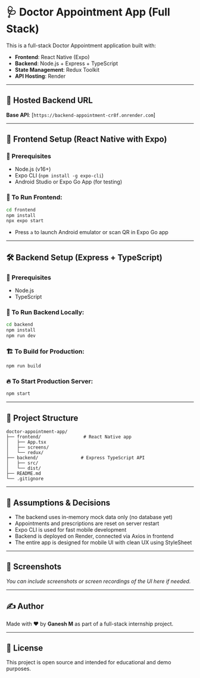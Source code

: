 # 🩺 Doctor Appointment App (Full Stack)

This is a full-stack Doctor Appointment application built with:

* **Frontend**: React Native (Expo)
* **Backend**: Node.js + Express + TypeScript
* **State Management**: Redux Toolkit
* **API Hosting**: Render

---

## 🔗 Hosted Backend URL

**Base API**: [`https://backend-appointment-cr8f.onrender.com`]

---

## 📱 Frontend Setup (React Native with Expo)

### 🔧 Prerequisites

* Node.js (v16+)
* Expo CLI (`npm install -g expo-cli`)
* Android Studio or Expo Go App (for testing)

### 🚀 To Run Frontend:

```bash
cd frontend
npm install
npx expo start
```

* Press `a` to launch Android emulator or scan QR in Expo Go app

---

## 🛠 Backend Setup (Express + TypeScript)

### 🔧 Prerequisites

* Node.js
* TypeScript

### 🚀 To Run Backend Locally:

```bash
cd backend
npm install
npm run dev
```

### 🏗 To Build for Production:

```bash
npm run build
```

### 🔥 To Start Production Server:

```bash
npm start
```

---

## 📂 Project Structure

```
doctor-appointment-app/
├── frontend/                # React Native app
│   ├── App.tsx
│   ├── screens/
│   └── redux/
├── backend/                # Express TypeScript API
│   ├── src/
│   └── dist/
├── README.md
└── .gitignore
```

---

## 🧠 Assumptions & Decisions

* The backend uses in-memory mock data only (no database yet)
* Appointments and prescriptions are reset on server restart
* Expo CLI is used for fast mobile development
* Backend is deployed on Render, connected via Axios in frontend
* The entire app is designed for mobile UI with clean UX using StyleSheet

---

## 📸 Screenshots

*You can include screenshots or screen recordings of the UI here if needed.*

---

## ✍️ Author

Made with ❤️ by **Ganesh M** as part of a full-stack internship project.

---

## 📄 License

This project is open source and intended for educational and demo purposes.

